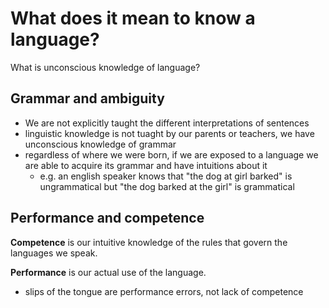 # What does it mean to know a language?

What is unconscious knowledge of language?

## Grammar and ambiguity

- We are not explicitly taught the different interpretations of sentences
- linguistic knowledge is not tuaght by our parents or teachers, we have unconscious knowledge of grammar
- regardless of where we were born, if we are exposed to a language we are able to acquire its grammar and have intuitions about it
  - e.g. an english speaker knows that "the dog at girl barked" is ungrammatical but "the dog barked at the girl" is grammatical

## Performance and competence

**Competence** is our intuitive knowledge of the rules that govern the languages we speak.

**Performance** is our actual use of the language.

- slips of the tongue are performance errors, not lack of competence